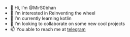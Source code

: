 - 👋 Hi, I’m @MirS0bhan
- 👀 I’m interested in Reinventing the wheel
- 🌱 I’m currently learning kotlin
- 💞️ I’m looking to collaborate on some new cool projects
- 📫 You able to reach me at [telegram](t.me/MirSobhan)

